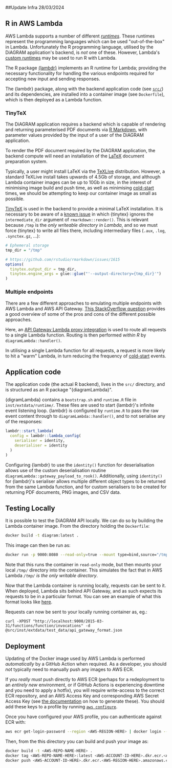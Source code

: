 ##Update Infra 28/03/2024

## R in AWS Lambda

AWS Lambda supports a number of different
[_runtimes_](https://docs.aws.amazon.com/lambda/latest/dg/lambda-runtimes.html). These runtimes
represent the programming languages which can be used "out-of-the-box" in Lambda. Unfortunately the
R programming language, utilised by the DiAGRAM application's backend, is _not_ one of these.
However, Lambda's 
[custom runtimes](https://docs.aws.amazon.com/lambda/latest/dg/runtimes-custom.html)
may be used to run R with Lambda.


The R package [{lambdr}](https://github.com/mdneuzerling/lambdr) implements an R runtime for Lambda;
providing the necessary functionality for handling the various endpoints required for accepting new
input and sending responses.

The {lambdr} package, along with the backend application code (see [`src/`](src/)) and its
dependencies, are installed into a container image (see `Dockerfile`), which is then deployed as a
Lambda function.

### TinyTeX

The DiAGRAM application requires a backend which is capable of rendering and returning parameterised
PDF documents via [R Markdown](https://rmarkdown.rstudio.com/), with parameter values provided by
the input of a user of the DiAGRAM application.

To render the PDF document required by the DiAGRAM application, the backend compute will need an
installation of the [LaTeX](https://www.latex-project.org/about/) document preparation system.

Typically, a user might install LaTeX via the [TeXLive](https://www.tug.org/texlive/) distribution.
However, a standard TeXLive install takes upwards of 4.5Gb of storage, and although Lambda container
images can be up to 10Gb in size, in the interest of minimising image build and push time, as well
as minimising
[cold-start](https://aws.amazon.com/blogs/compute/operating-lambda-performance-optimization-part-1/)
times, we should be attempting to keep our container image as small as possible.

[TinyTeX](https://yihui.org/tinytex/) is used in the backend to provide a minimal LaTeX
installation. It is necessary to be aware of a 
[known issue](https://github.com/rstudio/rmarkdown/issues/1975) in which {tinytex} ignores the
`intermediate_dir` argument of `rmarkdown::render()`. This is relevant because `/tmp` is the _only
writeable directory in Lambda_, and so we must force {tinytex} to write all files there, including
intermediary files (`.aux`, `.log`, `.synctex.gz`, ...):

```R
# Ephemeral storage
tmp_dir = "/tmp"

# https://github.com/rstudio/rmarkdown/issues/1615
options(
  tinytex.output_dir = tmp_dir,
  tinytex.engine_args = glue::glue("'--output-directory={tmp_dir}'")
)
```

### Multiple endpoints

There are a few different approaches to emulating multiple endpoints with AWS Lambda and AWS API
Gateway. 
[This StackOverflow question](https://stackoverflow.com/questions/41425511/aws-api-gateway-lambda-multiple-endpoint-functions-vs-single-endpoint)
provides a good overview of some of the pros and cons of the different possible approaches.

Here, an 
[API Gateway Lambda proxy integration](https://docs.aws.amazon.com/apigateway/latest/developerguide/set-up-lambda-proxy-integrations.html)
is used to route all requests to a single Lambda function. Routing is then performed _within R_ by
`diagramLambda::handler()`.

In utilising a single Lambda function for all requests, a request is more likely to hit a "warm"
Lambda, in turn reducing the frequency of
[cold-start](https://aws.amazon.com/blogs/compute/operating-lambda-performance-optimization-part-1/)
events.


## Application code

The application code (the actual R backend), lives in the `src/` directory, and is structured as an
R package "{diagramLambda}".

{digramLambda} contains a `bootstrap.sh` and `runtime.R` file in `inst/extdata/runtime/`. These
files are used to start {lambdr}'s infinite event listening loop. {lambdr} is configured by
`runtime.R` to pass the raw event content through to `diagramLambda::handler()`, and to not
serialise any of the responses:

```R
lambdr::start_lambda(
  config = lambdr::lambda_config(
    serialiser = identity,
    deserialiser = identity
  )
)
```

Configuring {lambdr} to use the `identity()` function for deserialisation allows use of the custom
deserialisation routine `diagramLambda::gateway_payload_to_rook()`. Additionally, using `identity()`
for {lambdr}'s serialiser allows multiple different object types to be returned from the same Lambda
function, and for custom serialisers to be created for returning PDF documents, PNG images, and CSV
data.

## Testing Locally

It is possible to test the DiAGRAM API locally. We can do so by building the Lambda container image.
From the directory holding the `Dockerfile`:

```sh
docker build -t diagram:latest .
```

This image can then be run as:

```sh
docker run -p 9000:8080 --read-only=true --mount type=bind,source="/tmp/",target=/tmp diagram:latest
```

Note that this runs the container in `read-only` mode, but then mounts your local `/tmp/` directory
into the container. This simulates the fact that in AWS Lambda _`/tmp/` is the only writable
directory_.

Now that the Lambda container is running locally, requests can be sent to it. When deployed, Lambda
sits behind API Gateway, and as such expects its requests to be in a particular format. You can see
an example of what this format looks like [here](./src/inst/extdata/test_data/api_gateway_format.json).

Requests can now be sent to your locally running container as, eg.:

```
curl -XPOST "http://localhost:9000/2015-03-31/functions/function/invocations" -d @src/inst/extdata/test_data/api_gateway_format.json
```

## Deployment

Updating of the Docker image used by AWS Lambda is performed _automatically_ by a GitHub Action when
required. As a developer, you should _not_ typically need to manually push any images to AWS ECR.

If you _really must_ push directly to AWS ECR (perhaps for a redeployment to an _entirely new_
environment, or if GitHub Actions is experiencing downtime and you need to apply a hotfix), you will
require write-access to the correct ECR repository, and an AWS Access Key and corresponding AWS
Secret Access Key (see 
[the documentation](https://docs.aws.amazon.com/IAM/latest/UserGuide/id_credentials_access-keys.html#Using_CreateAccessKey)
on how to generate these). You should add these keys to a profile by running 
[`aws configure`](https://docs.aws.amazon.com/cli/latest/userguide/cli-configure-quickstart.html#cli-configure-quickstart-config).

Once you have configured your AWS profile, you can authenticate against ECR with:

```sh
aws ecr get-login-password --region <AWS-REGION-HERE> | docker login --username AWS --password-stdin <AWS-ACCOUNT-ID-HERE>.dkr.ecr.<AWS-REGION-HERE>.amazonaws.com
```

Then, from the this directory you can build and push your image as:

```sh
docker build -t <AWS-REPO-NAME-HERE> .
docker tag <AWS-REPO-NAME-HERE>:latest <AWS-ACCOUNT-ID-HERE>.dkr.ecr.<AWS-REGION-HERE>.amazonaws.com/<AWS-REPO-NAME-HERE>:latest
docker push <AWS-ACCOUNT-ID-HERE>.dkr.ecr.<AWS-REGION-HERE>.amazonaws.com/<AWS-REPO-NAME-HERE>:latest
```
